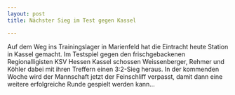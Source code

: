 ```yaml
---
layout: post
title: Nächster Sieg im Test gegen Kassel

---
```


Auf dem Weg ins Trainingslager in Marienfeld hat die Eintracht heute Station in Kassel gemacht. Im Testspiel gegen den frischgebackenen Regionalligisten KSV Hessen Kassel schossen Weissenberger, Rehmer und Köhler dabei mit ihren Treffern einen 3:2-Sieg heraus. In der kommenden Woche wird der Mannschaft jetzt der Feinschliff verpasst, damit dann eine weitere erfolgreiche Runde gespielt werden kann...


